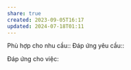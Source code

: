 ```yaml
---
share: true
created: 2023-09-05T16:17
updated: 2024-07-18T01:11
---
```

Phù hợp cho nhu cầu:: 
Đáp ứng yêu cầu:: 

Đáp ứng cho việc:
